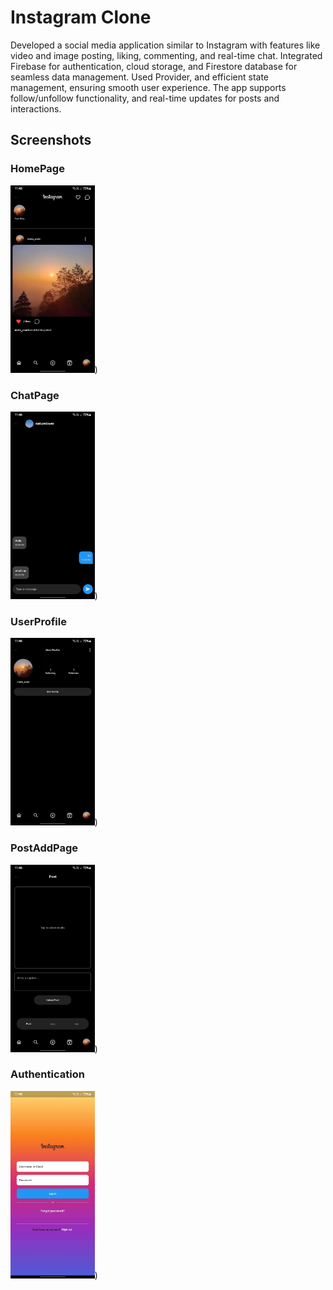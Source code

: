 # Instagram Clone

Developed a social media application similar to Instagram with features like video and image posting, liking, commenting, and real-time chat. Integrated Firebase for authentication, cloud storage, and Firestore database for seamless data management. Used Provider, and efficient state management, ensuring smooth user experience. The app supports follow/unfollow functionality, and real-time updates for posts and interactions.

## Screenshots

### HomePage
<img src="https://github.com/Priyachapagain/InstagramClone/blob/main/assets/Images/image1.jpg" alt="Product List" height="300"/>)

### ChatPage
<img src="https://github.com/Priyachapagain/InstagramClone/blob/main/assets/Images/image2.jpg" alt="Product Detail" height="300"/>)

### UserProfile
<img src="https://github.com/Priyachapagain/InstagramClone/blob/main/assets/Images/image3.jpg" alt="CartPage" height="300"/>)

### PostAddPage
<img src="https://github.com/Priyachapagain/InstagramClone/blob/main/assets/Images/image4.jpg" alt="Profile" height="300"/>)

### Authentication
<img src="https://github.com/Priyachapagain/InstagramClone/blob/main/assets/Images/image5.jpg" alt="Payment" height="300"/>)







